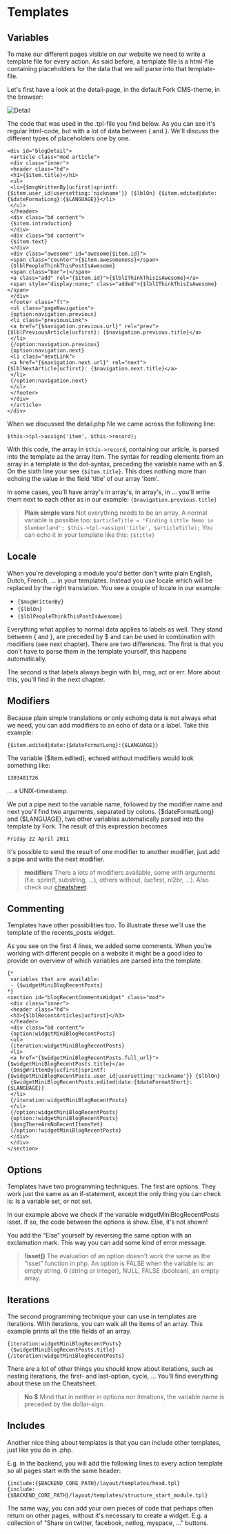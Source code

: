 # Templates

## Variables

To make our different pages visible on our website we need to write a template file for every action. As said before, a template file is a html-file containing placeholders for the data that we will parse into that template-file.

Let's first have a look at the detail-page, in the default Fork CMS-theme, in the browser:

![Detail](https://raw.github.com/forkcms/documentation/master/module%20guide/assets/detail.png)

The code that was used in the .tpl-file you find below. As you can see it's regular html-code, but with a lot of data between { and }. We'll discuss the different types of placeholders one by one.

```
<div id="blogDetail">
 <article class="mod article">
 <div class="inner">
 <header class="hd">
 <h1>{$item.title}</h1>
 <ul>
 <li>{$msgWrittenBy|ucfirst|sprintf:{$item.user_id|usersetting:'nickname'}} {$lblOn} {$item.edited|date:{$dateFormatLong}:{$LANGUAGE}}</li>
 </ul>
 </header>
 <div class="bd content">
 {$item.introduction}
 </div>
 <div class="bd content">
 {$item.text}
 </div>
 <div class="awesome" id="awesome{$item.id}">
 <span class="counter">{$item.awesomeness}</span>
 {$lblPeopleThinkThisPostIsAwesome}
 <span class="bar">|</span>
 <a class="add" rel="{$item.id}">{$lblIThinkThisIsAwesome}</a>
 <span style="display:none;" class="added">{$lblIThinkThisIsAwesome}</span>
 </div>
 <footer class="ft">
 <ul class="pageNavigation">
 {option:navigation.previous}
 <li class="previousLink">
 <a href="{$navigation.previous.url}" rel="prev">{$lblPreviousArticle|ucfirst}: {$navigation.previous.title}</a>
 </li>
 {/option:navigation.previous}
 {option:navigation.next}
 <li class="nextLink">
 <a href="{$navigation.next.url}" rel="next">{$lblNextArticle|ucfirst}: {$navigation.next.title}</a>
 </li>
 {/option:navigation.next}
 </ul>
 </footer>
 </div>
 </article>
</div> 
```

When we discussed the detail.php file we came across the following line:

```
$this->tpl->assign('item', $this->record); 
```

With this code, the array in `$this->record`, containing our article, is parsed into the template as the array item. The syntax for reading elements from an array in a template is the dot-syntax, preceding the variable name with an $. On the sixth line your see `{$item.title}`. This does nothing more than echoing the value in the field 'title' of our array 'item'.

In some cases, you'll have array's in array's, in array's, in ... you'll write them next to each other as in our example: `{$navigation.previous.title}`

> **Plain simple vars**
> Not everything needs to be an array. A normal variable is possible too:
> `$articleTitle = 'Finding Little Nemo in Slumberland';
> $this->tpl->assign('title', $articleTitle);`
> You can echo it in your template like this:
> `{$title}`

## Locale

When you're developing a module you'd better don't write plain English, Dutch, French, ... in your templates. Instead you use locale which will be replaced by the right translation. You see a couple of locale in our example:

* `{$msgWrittenBy}`
* `{$lblOn}`
* `{$lblPeopleThinkThisPostIsAwesome}`

Everything what applies to normal data applies to labels as well. They stand between { and }, are preceded by $ and can be used in combination with modifiers (see next chapter). There are two differences. The first is that you don't have to parse them in the template yourself, this happens automatically.

The second is that labels always begin with lbl, msg, act or err. More about this, you'll find in the next chapter.

## Modifiers

Because plain simple translations or only echoing data is not always what we need, you can add modifiers to an echo of data or a label. Take this example:

```
{$item.edited|date:{$dateFormatLong}:{$LANGUAGE}}
```

The variable {$item.edited}, echoed without modifiers would look something like:

```
1303481726
```

... a UNIX-timestamp.

We put a pipe next to the variable name, followed by the modifier name and next you'll find two arguments, separated by colons. {$dateFormatLong} and {$LANGUAGE}, two other variables automatically parsed into the template by Fork. The result of this expression becomes

```
Friday 22 April 2011
```

It's possible to send the result of one modifier to another modifier, just add a pipe and write the next modifier.

> **modifiers**
> There a lots of modifiers available, some with arguments (f.e. sprintf, substring, ...), others without, (ucfirst, nl2br, ...). Also check our [cheatsheet](http://www.fork-cms.be/frontend/files/userfiles/files/cheatsheet_2_05_2011.pdf).

## Commenting

Templates have other possibilities too. To illustrate these we'll use the template of the recents_posts widget.

As you see on the first 4 lines, we added some comments. When you're working with different people on a website it might be a good idea to provide on overview of which variables are parsed into the template.

```
{*
 variables that are available:
 - {$widgetMiniBlogRecentPosts}
*}
<section id="blogRecentCommentsWidget" class="mod">
 <div class="inner">
 <header class="hd">
 <h3>{$lblRecentArticles|ucfirst}</h3>
 </header>
 <div class="bd content">
 {option:widgetMiniBlogRecentPosts}
 <ul>
 {iteration:widgetMiniBlogRecentPosts}
 <li>
 <a href="{$widgetMiniBlogRecentPosts.full_url}">{$widgetMiniBlogRecentPosts.title}</a>
 {$msgWrittenBy|ucfirst|sprintf: {$widgetMiniBlogRecentPosts.user_id|usersetting:'nickname'}} {$lblOn}
 {$widgetMiniBlogRecentPosts.edited|date:{$dateFormatShort}:{$LANGUAGE}}
 </li>
 {/iteration:widgetMiniBlogRecentPosts}
 </ul>
 {/option:widgetMiniBlogRecentPosts}
 {option:!widgetMiniBlogRecentPosts}
 {$msgThereAreNoRecentItemsYet}
 {/option:!widgetMiniBlogRecentPosts}
 </div>
 </div>
</section>
```

## Options

Templates have two programming techniques. The first are options. They work just the same as an if-statement, except the only thing you can check is: Is a variable set, or not set.

In our example above we check if the variable widgetMiniBlogRecentPosts isset. If so, the code between the options is show. Else, it's not shown!

You add the “Else” yourself by reversing the same option with an exclamation mark. This way you can add some kind of error message.

> **!isset()**
> The evaluation of an option doesn't work the same as the “isset” function in php. An option is FALSE when the variable is:
> an empty string, 0 (string or integer), NULL, FALSE (boolean), an empty array.

## Iterations

The second programming technique your can use in templates are iterations. With iterations, you can walk all the items of an array. This example prints all the title fields of an array.

```
{iteration:widgetMiniBlogRecentPosts}
 {$widgetMiniBlogRecentPosts.title}
{/iteration:widgetMiniBlogRecentPosts}
```

There are a lot of other things you should know about iterations, such as nesting iterations, the first- and last-option, cycle, ... You'll find everything about these on the Cheatsheet.

> **No $**
> Mind that in neither in options nor iterations, the variable name is preceded by the dollar-sign.

## Includes

Another nice thing about templates is that you can include other templates, just like you do in .php.

E.g. in the backend, you will add the following lines to every action template so all pages start with the same header:

```
{include:{$BACKEND_CORE_PATH}/layout/templates/head.tpl}
{include:{$BACKEND_CORE_PATH}/layout/templates/structure_start_module.tpl}
```

The same way, you can add your own pieces of code that perhaps often return on other pages, without it's necessary to create a widget. E.g. a collection of "Share on twitter, facebook, netlog, myspace, ..." buttons.